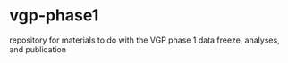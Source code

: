 # vgp-phase1
repository for materials to do with the VGP phase 1 data freeze, analyses, and publication
